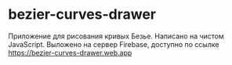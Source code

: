# bezier-curves-drawer
Приложение для рисования кривых Безье. Написано на чистом JavaScript. Выложено на сервер Firebase, доступно по ссылке https://bezier-curves-drawer.web.app

